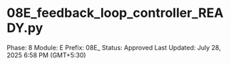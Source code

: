 # 08E_feedback_loop_controller_READY.py

Phase: 8
Module: E
Prefix: 08E_
Status: Approved
Last Updated: July 28, 2025 6:58 PM (GMT+5:30)
